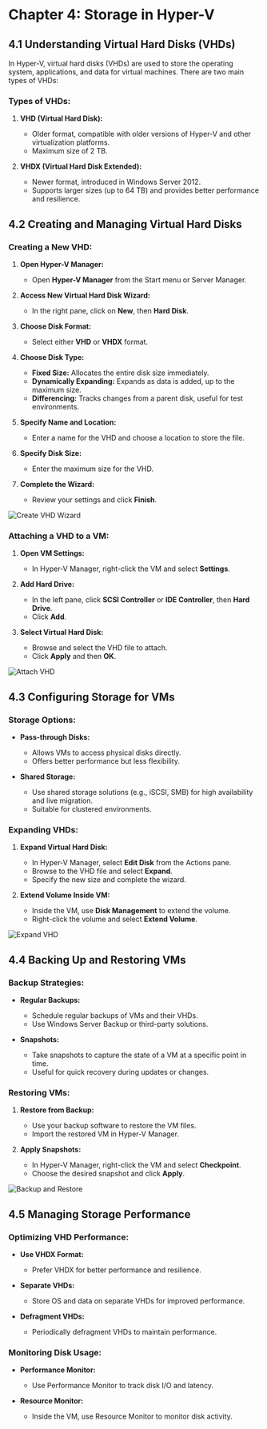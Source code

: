 # Chapter 4: Storage in Hyper-V

## 4.1 Understanding Virtual Hard Disks (VHDs)

In Hyper-V, virtual hard disks (VHDs) are used to store the operating system, applications, and data for virtual machines. There are two main types of VHDs:

### Types of VHDs:

1. **VHD (Virtual Hard Disk):**
   - Older format, compatible with older versions of Hyper-V and other virtualization platforms.
   - Maximum size of 2 TB.

2. **VHDX (Virtual Hard Disk Extended):**
   - Newer format, introduced in Windows Server 2012.
   - Supports larger sizes (up to 64 TB) and provides better performance and resilience.

## 4.2 Creating and Managing Virtual Hard Disks

### Creating a New VHD:

1. **Open Hyper-V Manager:**
   - Open **Hyper-V Manager** from the Start menu or Server Manager.

2. **Access New Virtual Hard Disk Wizard:**
   - In the right pane, click on **New**, then **Hard Disk**.

3. **Choose Disk Format:**
   - Select either **VHD** or **VHDX** format.

4. **Choose Disk Type:**
   - **Fixed Size:** Allocates the entire disk size immediately.
   - **Dynamically Expanding:** Expands as data is added, up to the maximum size.
   - **Differencing:** Tracks changes from a parent disk, useful for test environments.

5. **Specify Name and Location:**
   - Enter a name for the VHD and choose a location to store the file.

6. **Specify Disk Size:**
   - Enter the maximum size for the VHD.

7. **Complete the Wizard:**
   - Review your settings and click **Finish**.

![Create VHD Wizard](https://www.altaro.com/hyper-v/wp-content/uploads/2015/10/addvhd__format.png)

### Attaching a VHD to a VM:

1. **Open VM Settings:**
   - In Hyper-V Manager, right-click the VM and select **Settings**.

2. **Add Hard Drive:**
   - In the left pane, click **SCSI Controller** or **IDE Controller**, then **Hard Drive**.
   - Click **Add**.

3. **Select Virtual Hard Disk:**
   - Browse and select the VHD file to attach.
   - Click **Apply** and then **OK**.

![Attach VHD](https://askme4tech.com//sites/default/files/attach-existing-vhdx-hyperv/created-vm/step3.png)

## 4.3 Configuring Storage for VMs

### Storage Options:

- **Pass-through Disks:**
  - Allows VMs to access physical disks directly.
  - Offers better performance but less flexibility.

- **Shared Storage:**
  - Use shared storage solutions (e.g., iSCSI, SMB) for high availability and live migration.
  - Suitable for clustered environments.

### Expanding VHDs:

1. **Expand Virtual Hard Disk:**
   - In Hyper-V Manager, select **Edit Disk** from the Actions pane.
   - Browse to the VHD file and select **Expand**.
   - Specify the new size and complete the wizard.

2. **Extend Volume Inside VM:**
   - Inside the VM, use **Disk Management** to extend the volume.
   - Right-click the volume and select **Extend Volume**.

![Expand VHD](https://www.nakivo.com/blog/wp-content/uploads/2019/07/Choose-Action-Increase-Disk-Size-in-Hyper-V.webp)

## 4.4 Backing Up and Restoring VMs

### Backup Strategies:

- **Regular Backups:**
  - Schedule regular backups of VMs and their VHDs.
  - Use Windows Server Backup or third-party solutions.

- **Snapshots:**
  - Take snapshots to capture the state of a VM at a specific point in time.
  - Useful for quick recovery during updates or changes.

### Restoring VMs:

1. **Restore from Backup:**
   - Use your backup software to restore the VM files.
   - Import the restored VM in Hyper-V Manager.

2. **Apply Snapshots:**
   - In Hyper-V Manager, right-click the VM and select **Checkpoint**.
   - Choose the desired snapshot and click **Apply**.

![Backup and Restore](https://www.ubackup.com/screenshot/en/acbn/others/restore-hyper-v-virtual-machine-from-windows-server-backup/select-recovery-type.png)

## 4.5 Managing Storage Performance

### Optimizing VHD Performance:

- **Use VHDX Format:**
  - Prefer VHDX for better performance and resilience.
  
- **Separate VHDs:**
  - Store OS and data on separate VHDs for improved performance.

- **Defragment VHDs:**
  - Periodically defragment VHDs to maintain performance.

### Monitoring Disk Usage:

- **Performance Monitor:**
  - Use Performance Monitor to track disk I/O and latency.

- **Resource Monitor:**
  - Inside the VM, use Resource Monitor to monitor disk activity.

